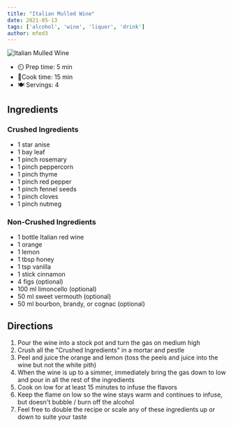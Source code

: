 ```yaml
---
title: "Italian Mulled Wine"
date: 2021-05-13
tags: ['alcohol', 'wine', 'liquor', 'drink']
author: mfed3
---
```


![Italian Mulled Wine](/cooking/pix/italian-mulled-wine.webp)

- ⏲️ Prep time: 5 min
- 🍳Cook time: 15 min
- 🍽️ Servings: 4

## Ingredients

### Crushed Ingredients

- 1 star anise
- 1 bay leaf
- 1 pinch rosemary
- 1 pinch peppercorn
- 1 pinch thyme
- 1 pinch red pepper
- 1 pinch fennel seeds
- 1 pinch cloves
- 1 pinch nutmeg

### Non-Crushed Ingredients

- 1 bottle Italian red wine
- 1 orange
- 1 lemon
- 1 tbsp honey
- 1 tsp vanilla
- 1 stick cinnamon
- 4 figs (optional)
- 100 ml limoncello (optional)
- 50 ml sweet vermouth (optional)
- 50 ml bourbon, brandy, or cognac (optional)

## Directions

1. Pour the wine into a stock pot and turn the gas on medium high
2. Crush all the "Crushed Ingredients" in a mortar and pestle
3. Peel and juice the orange and lemon (toss the peels and juice into the wine but not the white pith)
4. When the wine is up to a simmer, immediately bring the gas down to low and pour in all the rest of the ingredients
5. Cook on low for at least 15 minutes to infuse the flavors
6. Keep the flame on low so the wine stays warm and continues to infuse, but doesn't bubble / burn off the alcohol
7. Feel free to double the recipe or scale any of these ingredients up or down to suite your taste
